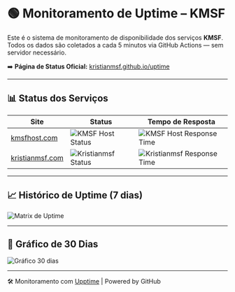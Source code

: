 # 🟢 Monitoramento de Uptime – KMSF

Este é o sistema de monitoramento de disponibilidade dos serviços **KMSF**.  
Todos os dados são coletados a cada 5 minutos via GitHub Actions — sem servidor necessário.

➡️ **Página de Status Oficial:** [kristianmsf.github.io/uptime](https://kristianmsf.github.io/uptime)

---

## 📊 Status dos Serviços

| Site | Status | Tempo de Resposta |
|------|--------|-------------------|
| [kmsfhost.com](https://www.kmsfhost.com) | ![KMSF Host Status](https://kristianmsf.github.io/uptime/api/badge?name=KMSF%20Host&style=flat&label=) | ![KMSF Host Response Time](https://kristianmsf.github.io/uptime/api/badge?name=KMSF%20Host&style=flat&label=response-time&suffix=ms) |
| [kristianmsf.com](https://www.kristianmsf.com) | ![Kristianmsf Status](https://kristianmsf.github.io/uptime/api/badge?name=Kristianmsf&style=flat&label=) | ![Kristianmsf Response Time](https://kristianmsf.github.io/uptime/api/badge?name=Kristianmsf&style=flat&label=response-time&suffix=ms) |

---

## 📈 Histórico de Uptime (7 dias)

![Matrix de Uptime](https://kristianmsf.github.io/uptime/api/matrix?style=flat)

---

## 📅 Gráfico de 30 Dias

![Gráfico 30 dias](https://kristianmsf.github.io/uptime/api/graph?duration=2592000&style=flat)

---

🛠️ Monitoramento com [Upptime](https://upptime.js.org) | Powered by GitHub
